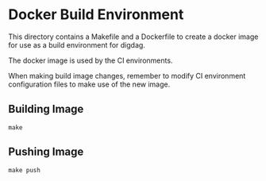 Docker Build Environment
========================

This directory contains a Makefile and a Dockerfile to create a docker image for use as a build environment for digdag.

The docker image is used by the CI environments.

When making build image changes, remember to modify CI environment configuration files to make use of the new image.


Building Image
--------------

	make

Pushing Image
-------------

	make push
